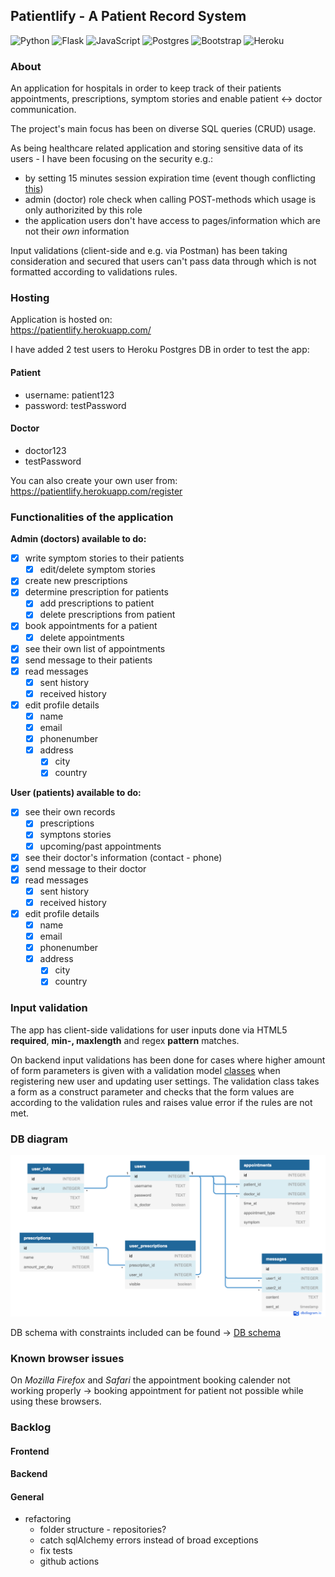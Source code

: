 ## Patientlify - A Patient Record System

![Python](https://img.shields.io/badge/python-3670A0?style=for-the-badge&logo=python&logoColor=ffdd54)
![Flask](https://img.shields.io/badge/flask-%23000.svg?style=for-the-badge&logo=flask&logoColor=white)
![JavaScript](https://img.shields.io/badge/javascript-%23323330.svg?style=for-the-badge&logo=javascript&logoColor=%23F7DF1E)
![Postgres](https://img.shields.io/badge/postgres-%23316192.svg?style=for-the-badge&logo=postgresql&logoColor=white)
![Bootstrap](https://img.shields.io/badge/bootstrap-%23563D7C.svg?style=for-the-badge&logo=bootstrap&logoColor=white)
![Heroku](https://img.shields.io/badge/heroku-%23430098.svg?style=for-the-badge&logo=heroku&logoColor=white)

### About 

An application for hospitals in order to keep track of their patients appointments, prescriptions, symptom stories and enable patient <-> doctor communication.

The project's main focus has been on diverse SQL queries (CRUD) usage. 

As being healthcare related application and storing sensitive data of its users - I have been focusing on the security e.g.:
- by setting 15 minutes session expiration time (event though conflicting [this](https://auth0.com/blog/balance-user-experience-and-security-to-retain-customers/#:~:text=OWASP%20recommends%20application%20builders%20to%20implement%20short%20idle%20time%20outs%20(2%2D5%20minutes)%20for%20applications%20that%20handle%20high%2Drisk%20data%2C%20like%20financial%20information.%20It%20considers%20that%20longer%20idle%20time%20outs%20(15%2D30%20minutes)%20are%20acceptable%20for%20low%2Drisk%20applications.)) 
- admin (doctor) role check when calling POST-methods which usage is only authorizited by this role
- the application users don't have access to pages/information which are not their _own_ information

Input validations (client-side and e.g. via Postman) has been taking consideration and secured that users can't pass data through which is not formatted according to validations rules.

### Hosting

Application is hosted on:\
https://patientlify.herokuapp.com/

I have added 2 test users to Heroku Postgres DB in order to test the app:

#### Patient
- username: patient123
- password: testPassword

#### Doctor
- doctor123
- testPassword

You can also create your own user from:\
https://patientlify.herokuapp.com/register

### Functionalities of the application

**Admin (doctors) available to do:**
- [x] write symptom stories to their patients
    - [x] edit/delete symptom stories 
- [x] create new prescriptions
- [x] determine prescription for patients
    - [x] add prescriptions to patient
    - [x] delete prescriptions from patient
- [x] book appointments for a patient
    - [x] delete appointments
- [x] see their own list of appointments
- [x] send message to their patients
- [x] read messages
    - [x] sent history
    - [x] received history
- [x] edit profile details
    - [x] name
    - [x] email
    - [x] phonenumber
    - [x] address
        - [x] city
        - [x] country

**User (patients) available to do:**
- [x] see their own records
    - [x] prescriptions
    - [x] symptons stories
    - [x] upcoming/past appointments
- [x] see their doctor's information (contact - phone)
- [x] send message to their doctor
- [x] read messages
    - [x] sent history
    - [x] received history
- [x] edit profile details
    - [x] name
    - [x] email
    - [x] phonenumber
    - [x] address
        - [x] city
        - [x] country

### Input validation
The app has client-side validations for user inputs done via HTML5 **required**, **min-, maxlength** and regex **pattern** matches.

On backend input validations has been done for cases where higher amount of form parameters is given with a validation model [classes](https://github.com/eherra/patientRecordSystem/tree/master/utils/validators/models) when registering new user and updating user settings. 
The validation class takes a form as a construct parameter and checks that the form values are according to the validation rules and raises value error if the rules are not met.

### DB diagram
![Db diagram](/database/diagram.png)

DB schema with constraints included can be found ->
[DB schema](https://github.com/eherra/patientRecordSystem/blob/master/database/schema.sql)

### Known browser issues
On *Mozilla Firefox* and *Safari* the appointment booking calender not working properly -> booking appointment for patient not possible while using these browsers.

### Backlog

#### Frontend

#### Backend

#### General
- refactoring
    - folder structure - repositories?
    - catch sqlAlchemy errors instead of broad exceptions
    - fix tests
    - github actions